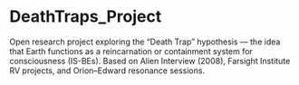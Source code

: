 # DeathTraps_Project
Open research project exploring the “Death Trap” hypothesis — the idea that Earth functions as a reincarnation or containment system for consciousness (IS-BEs). Based on Alien Interview (2008), Farsight Institute RV projects, and Orion–Edward resonance sessions.
